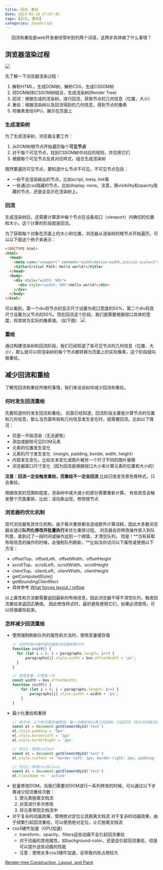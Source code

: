 ```yaml
---
title: 回流、重绘
date: 2023-02-10 17:07:46
tags: [回流, 重绘]
categories: JavaScript
---
```


<center>回流和重绘是web开发者经常听到的两个词语，这两步具体做了什么事情？</center>
<!-- more -->

## 浏览器渲染过程
![](render_tree.png)

先了解一下浏览器渲染过程：
1. 解析HTML，生成DOM树，解析CSS，生成CSSOM树
2. 将DOM树和CSSOM树结合，生成渲染树(Render Tree)
3. 回流：根据生成的渲染树，进行回流，获取节点的几何信息（位置，大小）
4. 重绘：根据渲染树以及回流得到的几何信息，得到节点的像素
5. 将像素发给GPU，展示在页面上

### 生成渲染树
为了生成渲染树，浏览器主要工作：
1. 从DOM树根节点开始遍历每个**可见节点**
2. 对于每个可见节点，找到CSSOM树中对应的规则，并应用它们
3. 根据每个可见节点及其对应样式，组合生成渲染树

既然要遍历可见节点，要知道什么节点不可见。不可见节点包括：
- 一些不会渲染输出的节点，比如script, meta, link等
- 一些通过css隐藏的节点，比如display: none。注意，用visibility和opacity隐藏的节点，还是会显示在渲染树上。

### 回流
生成渲染树后，还需要计算其中每个节点在设备视口（viewport）内确切的位置和大小，这个计算的阶段就是回流。

为了获取每个对象在页面上的大小和位置，浏览器从渲染树的根节点开始遍历，可以以下面这个例子来表示：
```html
<!DOCTYPE html>
<html>
  <head>
    <meta name="viewport" content="width=device-width,initial-scale=1">
    <title>Critial Path: Hello world!</title>
  </head>
  <body>
    <div style="width: 50%">
      <div style="width: 50%">Hello world!</div>
    </div>
  </body>
</html>
```
可以看到，第一个div将节点的显示尺寸设置为视口宽度的50%，第二个div将其尺寸设置为父节点的50%。而在回流这个阶段，我们就需要根据视口具体的宽度，将其转为实际的像素值。（如下图）
![](layout.png)

### 重绘
通过构建渲染树和回流阶段，我们已经知道了各可见节点的几何信息（位置、大小），那么就可以将渲染树的每个节点都转换为页面上的实际像素，这个阶段就叫做重绘。

## 减少回流和重绘
了解完回流和重绘所做的事情，我们来谈谈如何减少回流和重绘。

### 何时发生回流重绘
先要知道何时发生回流和重绘。
前面已经知道，回流阶段主要是计算节点的位置和几何信息，那么当页面布局和几何信息发生变化时，就需要回流。比如以下情况：
- 页面一开始渲染（无法避免）
- 添加或删除可见DOM元素
- 元素的位置发生变化
- 元素的尺寸发生变化（margin, padding, border, width, height）
- 内容发生变化，比如文本变化或图片被另一个尺寸不同的图片替换
- 浏览器窗口尺寸变化（因为回流是根据视口大小来计算元素的位置和大小的）

**注意：回流一定会触发重绘，而重绘不一定会回流**  比如只改变背景色等样式，只会重绘。

根据改变的范围和程度，渲染树中或大或小的部分需要重新计算。
有些改变会触发整个页面重排，比如：滚动条出现，修改根节点

### 浏览器的优化机制
现代浏览器有其优化机制，由于每次重排都会造成额外计算消耗，因此大多数浏览器会通过**队列化修改并批量执行**来优化重排过程。
浏览器会将修改操作放入到队列里，直到过了一段时间或操作达到一个阈值，才清空队列。
但是！**当有获取布局信息的操作的时候，会强制队列刷新，**比如当你访问以下属性或使用以下方法：
- offsetTop、offsetLeft、offsetWidth、offsetHeight
- scrollTop、scrollLeft、scrollWidth、scrollHeight
- clientTop、clientLeft、clientWidth、clientHeight
- getComputedStyle()
- getBoundingClientRect
- 具体参考 [What forces layout / reflow](https://gist.github.com/paulirish/5d52fb081b3570c81e3a)

以上属性和方法都需要返回最新的布局信息，因此浏览器不得不清空队列，触发回流重绘来返回正确值。
因此修改样式时，最好避免使用它们，如果必须使用，可以将值缓存起来。


### 怎样减少回流重绘

- 使用强制刷新队列的属性和方法时，使用变量缓存值
  ```js
  // 这样写每次循环都会强制浏览器刷新队列
  function initP() {
    for (let i = 0; i < paragraphs.length; i++) {
        paragraphs[i].style.width = box.offsetWidth + 'px';
    }
  }
  ```
  ```js
  // 使用变量，只获取一次
  const width = box.offsetWidth;
  function initP() {
      for (let i = 0; i < paragraphs.length; i++) {
          paragraphs[i].style.width = width + 'px';
      }
  }
  ```
- 最小化重绘和重排
  ```js
  // 例子中，三个样式属性被修改，每一次都影响元素几何结构，引起回流（现代浏览器已优化，只会触发一次）
  const el = document.getElementById('test')
  el.style.padding = '5px'
  el.style.borderLeft = '1px'
  el.style.borderRight = '2px'
  ```
  ```js
  // 优化1：使用cssText
  const el = document.getElementById('test')
  el.style.cssText += 'border-left: 1px; border-right: 2px; padding: 5px;'
  ```
  ```js
  // 优化2：修改css的class
  const el = document.getElementById('test')
  el.className += ' active'
  ```
- 批量修改DOM。当我们需要对DOM进行一系列修改的时候，可以通过以下步骤减少回流重绘次数：
  1. 使元素脱离文档流
  2. 对其进行多次修改
  3. 将元素带回文档流中
- 对于复杂的动画效果，使用绝对定位让其脱离文档流
  对于复杂的动画效果，由于频繁引起回流重绘，可以使用绝对定位，让它脱离文档流
- css3硬件加速（GPU加速）
  - transform、opacity、filters这些动画不会引起回流重绘
  - 对于动画的其他属性，如background-color，还是会引起回流重绘，但是可以提升这些动画的性能
  - 注意：使用太多css3硬件加速，会导致内存占用较大

[Render-tree Construction, Layout, and Paint](https://web.dev/critical-rendering-path-render-tree-construction/)
